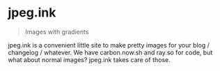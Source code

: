 # jpeg.ink

> Images with gradients

jpeg.ink is a convenient little site to make pretty images for your blog / changelog / whatever. We have carbon.now.sh and ray.so for code, but what about normal images? jpeg.ink takes care of those.
